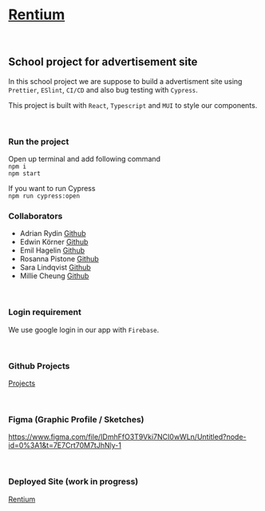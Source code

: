 # [Rentium](https://github.com/empafrontend/Rentium)

<br>

## School project for advertisement site

In this school project we are suppose to build a advertisment site using `Prettier`, `ESlint`, `CI/CD` and also bug testing with `Cypress`.

This project is built with `React`, `Typescript` and `MUI` to style our components.

<br>

### Run the project

Open up terminal and add following command
<br>
`npm i`
<br>
`npm start`
<br>

If you want to run Cypress
<br>
`npm run cypress:open`
<br>

### Collaborators

- Adrian Rydin [Github](https://github.com/AdrianRydin)
- Edwin Körner [Github](https://github.com/EdwinKorner)
- Emil Hagelin [Github](https://github.com/empafrontend)
- Rosanna Pistone [Github](https://github.com/rosannapistone)
- Sara Lindqvist [Github](https://github.com/saralindqvist)
- Millie Cheung [Github](https://github.com/millie-wy)

<br>

### Login requirement

We use google login in our app with `Firebase`.

<br>

### Github Projects

[Projects](https://github.com/users/empafrontend/projects/1)

<br>

### Figma (Graphic Profile / Sketches)

https://www.figma.com/file/IDmhFfO3T9Vki7NCI0wWLn/Untitled?node-id=0%3A1&t=7E7Crt70M7tJhNly-1

<br>

### Deployed Site (work in progress)

[Rentium](https://rentium.vercel.app/)
